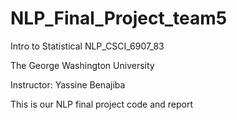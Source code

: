 # NLP_Final_Project_team5
Intro to Statistical NLP_CSCI_6907_83

The George Washington University

Instructor: Yassine Benajiba

This is our NLP final project code and report
